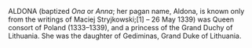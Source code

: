 ALDONA (baptized _Ona_ or _Anna_; her pagan name, Aldona, is known only from the writings of Maciej Stryjkowski;[1] – 26 May 1339) was Queen consort of Poland (1333–1339), and a princess of the Grand Duchy of Lithuania. She was the daughter of Gediminas, Grand Duke of Lithuania.
